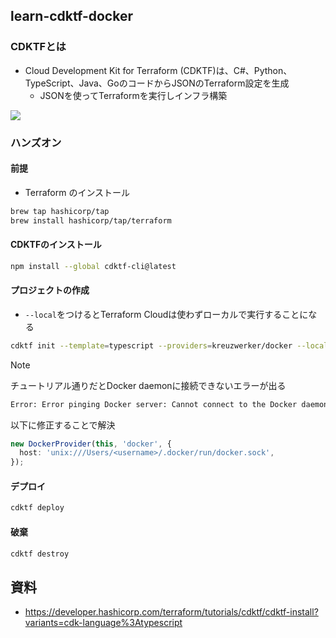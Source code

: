 ## learn-cdktf-docker
### CDKTFとは
- Cloud Development Kit for Terraform (CDKTF)は、C#、Python、TypeScript、Java、GoのコードからJSONのTerraform設定を生成
    - JSONを使ってTerraformを実行しインフラ構築

![](https://developer.hashicorp.com/_next/image?url=https%3A%2F%2Fcontent.hashicorp.com%2Fapi%2Fassets%3Fproduct%3Dtutorials%26version%3Dmain%26asset%3Dpublic%252Fimg%252Fterraform%252Fcdktf%252Fterraform-as-platform.png%26width%3D1776%26height%3D1317&w=1920&q=75)

### ハンズオン
#### 前提
- Terraform のインストール
```bash
brew tap hashicorp/tap
brew install hashicorp/tap/terraform
```

#### CDKTFのインストール
```bash
npm install --global cdktf-cli@latest
```

#### プロジェクトの作成
- `--local`をつけるとTerraform Cloudは使わずローカルで実行することになる
```bash
cdktf init --template=typescript --providers=kreuzwerker/docker --local
```
> [!NOTE]
> チュートリアル通りだとDocker daemonに接続できないエラーが出る
> ```bash
> Error: Error pinging Docker server: Cannot connect to the Docker daemon at unix:///var/run/docker.sock. Is the docker daemon running?
> ```
> 以下に修正することで解決
> ```typescript
> new DockerProvider(this, 'docker', {
>   host: 'unix:///Users/<username>/.docker/run/docker.sock',
> });



#### デプロイ
```bash
cdktf deploy
```

#### 破棄
```bash
cdktf destroy
```

## 資料
- https://developer.hashicorp.com/terraform/tutorials/cdktf/cdktf-install?variants=cdk-language%3Atypescript
